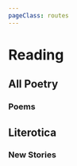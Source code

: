```yaml
---
pageClass: routes
---
```


# Reading

## All Poetry

### Poems

<RouteEn author="HenryQW" example="/allpoetry/newest" path="/allpoetry/:order?" :paramsDesc="['排序方式, `best` 或 `newest`, 缺省 `best`']"/>

## Literotica

### New Stories

<RouteEn author="nczitzk" example="/literotica/new" path="/literotica/new"/>
